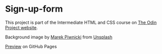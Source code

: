 # Sign-up-form
This project is part of the Intermediate HTML and CSS course on [The Odin Project website](https://www.theodinproject.com).

Background image by [Marek Piwnicki](https://unsplash.com/@marekpiwnicki) from [Unsplash](https://unsplash.com)

[Preview](https://jshc.github.io/odin-signupform/) on GitHub Pages